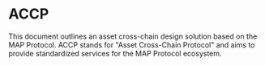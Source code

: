 # ACCP

This document outlines an asset cross-chain design solution based on the MAP Protocol. ACCP stands for "Asset Cross-Chain Protocol" and aims to provide standardized services for the MAP Protocol ecosystem.

